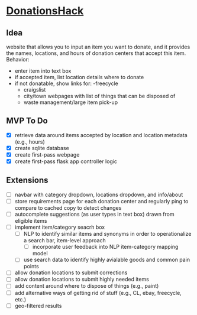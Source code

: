 # [DonationsHack](http://mmweber2.pythonanywhere.com)

## Idea
website that allows you to input an item you want to donate, and it provides the names, locations, and hours of donation centers that accept this item.
Behavior:
- enter item into text box
- if accepted item, list location details where to donate
- if not donatable, show links for:
    -freecycle
    - craigslist
    - city/town webpages with list of things that can be disposed of
    - waste management/large item pick-up

## MVP To Do
- [x] retrieve data around items accepted by location and location metadata (e.g., hours)
- [x] create sqlite database
- [x] create first-pass webpage
- [x] create first-pass flask app controller logic

## Extensions
- [ ] navbar with category dropdown, locations dropdown, and info/about
- [ ] store requirements page for each donation center and regularly ping to compare to cached copy to detect changes
- [ ] autocomplete suggestions (as user types in text box) drawn from eligible items
- [ ] implement item/category seacrh box
    - [ ] NLP to identify similar items and synonyms in order to operationalize a search bar, item-level approach
        - [ ] incorporate user feedback into NLP item-category mapping model
    - [ ] use search data to identify highly avialable goods and common pain points
- [ ] allow donation locations to submit corrections
- [ ] allow donation locations to submit highly needed items
- [ ] add content around where to dispose of things (e.g., paint)
- [ ] add alternative ways of getting rid of stuff (e.g., CL, ebay, freecycle, etc.)
- [ ] geo-filtered results
